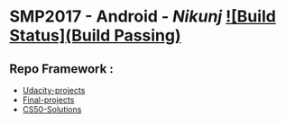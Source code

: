 # SMP2017 - Android - *Nikunj* [![Build Status](Build Passing)](https://travis-ci.org/nik1010/Android_App-Samples)

## Repo Framework :


* [Udacity-projects](https://github.com/gdgsurat/SMP-2017-Android/tree/master/smp2017-android-nikunj/udacity-projects)
* [Final-projects](https://github.com/gdgsurat/SMP-2017-Android/tree/master/smp2017-android-nikunj/final-projects)
* [CS50-Solutions](https://github.com/gdgsurat/SMP-2017-Android/tree/master/smp2017-android-nikunj/CS50-solutions)

    


